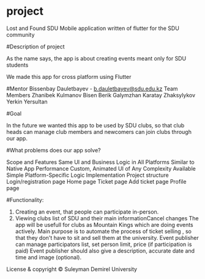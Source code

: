 # project

Lost and Found SDU
Mobile application written of flutter for the SDU community

#Description of project

As the name says, the app is about creating events meant only for SDU students

We made this app for cross platform using Flutter

#Mentor
Bissenbay Dauletbayev - b.dauletbayev@sdu.edu.kz
Team Members
Zhanibek Kulmanov
Bisen Berik
Galymzhan Karatay
Zhaksylykov Yerkin
Yersultan 

#Goal

In the future we wanted this app to be used by SDU clubs, so that club heads can manage club members and newcomers can join clubs through our app.


#What problems does our app solve?


Scope and Features
Same UI and Business Logic in All Platforms
Similar to Native App Performance
Custom, Animated UI of Any Complexity Available
Simple Platform-Specific Logic Implementation
Project structure
Login/registration page
Home page
Ticket page
Add ticket page
Profile page

#Functionality:
1.	Creating an event, that people can participate in-person.
2.	Viewing clubs list of SDU and their main informationCancel changes
The app will be usefull for clubs as Mountain Kings which are doing events actively.
Main purpose is to automate the process of ticket selling , so that they don't have to sit and sell them at the university.
Event publisher can manage participators list, set person limit, price (if participation is paid)
Event publisher should also give a description, accurate date and time and image (optional).


License & copyright
© Suleyman Demirel University


 
